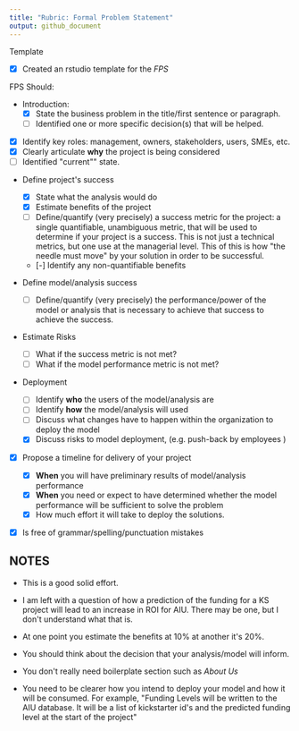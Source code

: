 ```yaml
---
title: "Rubric: Formal Problem Statement"
output: github_document
---
```


Template
 - [x] Created an rstudio template for the *FPS*
 
FPS Should:

 - Introduction: 
   - [x] State the business problem in the title/first sentence or paragraph.
   - [ ] Identified one or more specific decision(s) that will be helped. 
   
 - [x] Identify key roles: management, owners, stakeholders, users, SMEs, etc.
 - [x] Clearly articulate **why** the project is being considered
 - [ ] Identified "current"" state.

 - Define project's success
   - [x] State what the analysis would do
   - [x] Estimate benefits of the project 
   - [ ] Define/quantify (very precisely) a success metric for the project: a single quantifiable, unambiguous 
     metric, that will be used to determine if your project is a success. This is
     not just a technical metrics, but one use at the managerial level. This of
     this is how "the needle must move" by your solution in order to be successful.
   - [-] Identify any non-quantifiable benefits 
     
 - Define model/analysis success 
   - [ ] Define/quantify (very precisely) the performance/power of the model or analysis that 
     is necessary to achieve that success to achieve the success.

 - Estimate Risks
   - [ ] What if the success metric is not met?
   - [ ] What if the model performance metric is not met?

 - Deployment
   - [ ] Identify **who** the users of the model/analysis are 
   - [ ] Identify **how** the model/analysis will used 
   - [ ] Discuss what changes have to happen within the organization to deploy the model
   - [x] Discuss risks to model deployment, (e.g. push-back by employees )

 - [x] Propose a timeline for delivery of your project
   - [x] **When** you will have preliminary results of model/analysis performance
   - [x] **When** you need or expect to have determined whether the model performance will be sufficient to solve the problem  
   - [x] How much effort it will take to deploy the solutions.

 - [x] Is free of grammar/spelling/punctuation mistakes
 

## NOTES

 - This is a good solid effort.
 
 - I am left with a question of how a prediction of the funding for a KS project
   will lead to an increase in ROI for AIU. There may be one, but I don't 
   understand what that is. 
   
 - At one point you estimate the benefits at 10% at another it's 20%.
 
 - You should think about the decision that your analysis/model will inform. 
 
 - You don't really need boilerplate section such as *About Us* 
 
 - You need to be clearer how you intend to deploy your model and how it will be
   consumed. For example, "Funding Levels will be written to the AIU database. It
   will be a list of kickstarter id's and the predicted funding level at the 
   start of the project"
 